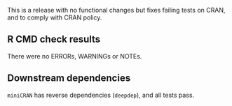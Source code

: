 This is a release with no functional changes but fixes failing tests on CRAN, and to comply with CRAN policy.

## R CMD check results

There were no ERRORs, WARNINGs or NOTEs.


## Downstream dependencies

`miniCRAN` has reverse dependencies  (`deepdep`), and all tests pass.